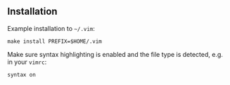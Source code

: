 ## Installation

Example installation to `~/.vim`:

```
make install PREFIX=$HOME/.vim
```

Make sure syntax highlighting is enabled and the file type is detected, e.g. in your `vimrc`:

```
syntax on
```


